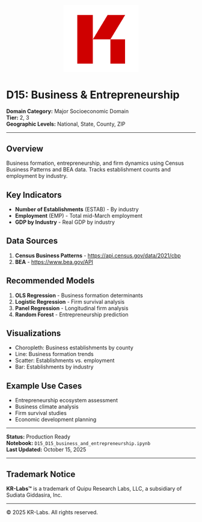 <div align="center">
  <img src="../../../assets/images/KRLabs_WebLogo.png" alt="KR-Labs" width="200">
</div>

# D15: Business & Entrepreneurship

**Domain Category:** Major Socioeconomic Domain  
**Tier:** 2, 3  
**Geographic Levels:** National, State, County, ZIP

---

## Overview

Business formation, entrepreneurship, and firm dynamics using Census Business Patterns and BEA data. Tracks establishment counts and employment by industry.

## Key Indicators

- **Number of Establishments** (ESTAB) - By industry
- **Employment** (EMP) - Total mid-March employment
- **GDP by Industry** - Real GDP by industry

## Data Sources

1. **Census Business Patterns** - https://api.census.gov/data/2021/cbp
2. **BEA** - https://www.bea.gov/API

## Recommended Models

1. **OLS Regression** - Business formation determinants
2. **Logistic Regression** - Firm survival analysis
3. **Panel Regression** - Longitudinal firm analysis
4. **Random Forest** - Entrepreneurship prediction

## Visualizations

- Choropleth: Business establishments by county
- Line: Business formation trends
- Scatter: Establishments vs. employment
- Bar: Establishments by industry

## Example Use Cases

- Entrepreneurship ecosystem assessment
- Business climate analysis
- Firm survival studies
- Economic development planning

---

**Status:** Production Ready  
**Notebook:** `D15_D15_business_and_entrepreneurship.ipynb`  
**Last Updated:** October 15, 2025

---

## Trademark Notice

**KR-Labs™** is a trademark of Quipu Research Labs, LLC, a subsidiary of Sudiata Giddasira, Inc.

---

© 2025 KR-Labs. All rights reserved.
